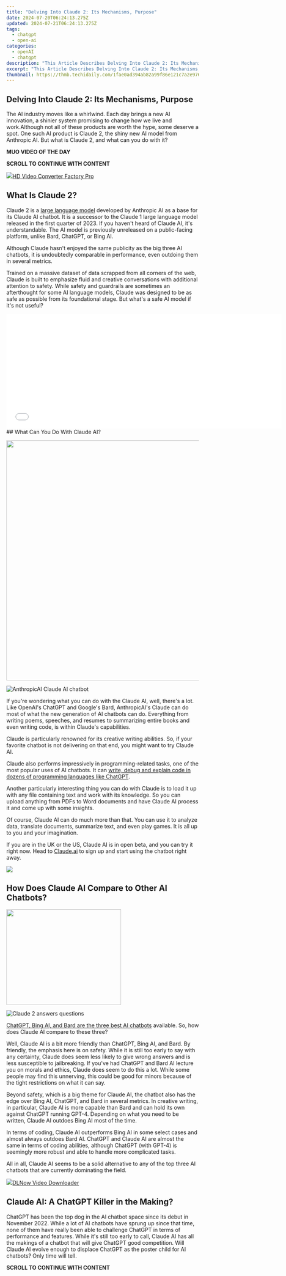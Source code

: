 ```yaml
---
title: "Delving Into Claude 2: Its Mechanisms, Purpose"
date: 2024-07-20T06:24:13.275Z
updated: 2024-07-21T06:24:13.275Z
tags:
  - chatgpt
  - open-ai
categories:
  - openAI
  - chatgpt
description: "This Article Describes Delving Into Claude 2: Its Mechanisms, Purpose"
excerpt: "This Article Describes Delving Into Claude 2: Its Mechanisms, Purpose"
thumbnail: https://thmb.techidaily.com/1fae0ad394ab82a99f86e121c7a2e9769c50867e0c2a328f8756769b7a14fb25.jpg
---
```


## Delving Into Claude 2: Its Mechanisms, Purpose

The AI industry moves like a whirlwind. Each day brings a new AI innovation, a shinier system promising to change how we live and work.Although not all of these products are worth the hype, some deserve a spot. One such AI product is Claude 2, the shiny new AI model from Anthropic AI. But what is Claude 2, and what can you do with it?

**MUO VIDEO OF THE DAY**

**SCROLL TO CONTINUE WITH CONTENT**

<!-- affiliate ads begin -->
<a href="https://secure.2checkout.com/order/checkout.php?PRODS=4537546&QTY=1&AFFILIATE=108875&CART=1"><img src="https://secure.avangate.com/images/merchant/4b0a0290ad7df100b77e86839989a75e/products/7_copy_2_2_hdpro.png" border="0">HD Video Converter Factory Pro</a>
<!-- affiliate ads end -->
## What Is Claude 2?

 Claude 2 is a [large language model](https://www.makeuseof.com/what-are-large-langauge-models-how-do-they-work/) developed by Anthropic AI as a base for its Claude AI chatbot. It is a successor to the Claude 1 large language model released in the first quarter of 2023\. If you haven't heard of Claude AI, it's understandable. The AI model is previously unreleased on a public-facing platform, unlike Bard, ChatGPT, or Bing AI.

 Although Claude hasn't enjoyed the same publicity as the big three AI chatbots, it is undoubtedly comparable in performance, even outdoing them in several metrics.

 Trained on a massive dataset of data scrapped from all corners of the web, Claude is built to emphasize fluid and creative conversations with additional attention to safety. While safety and guardrails are sometimes an afterthought for some AI language models, Claude was designed to be as safe as possible from its foundational stage. But what's a safe AI model if it's not useful?

<!-- affiliate ads begin -->
<iframe id="iframe_672" src="//a.impactradius-go.com/gen-ad-code/5597632/1959812/17834/" width="720" height="300" scrolling="no" frameborder="0" marginheight="0" marginwidth="0"></iframe>
<!-- affiliate ads end -->
## What Can You Do With Claude AI?

<!-- affiliate ads begin -->
<a href="https://versadesk.pxf.io/c/5597632/1892107/21290" target="_top" id="1892107"><img src="//a.impactradius-go.com/display-ad/21290-1892107" border="0" alt="" width="1200" height="628"/></a><img height="0" width="0" src="https://imp.pxf.io/i/5597632/1892107/21290" style="position:absolute;visibility:hidden;" border="0" />
<!-- affiliate ads end -->
![AnthropicAI Claude AI chatbot](https://static1.makeuseofimages.com/wordpress/wp-content/uploads/2023/07/anthropicai-claude-ai-chatbot.jpg)

 If you're wondering what you can do with the Claude AI, well, there's a lot. Like OpenAI's ChatGPT and Google's Bard, AnthropicAI's Claude can do most of what the new generation of AI chatbots can do. Everything from writing poems, speeches, and resumes to summarizing entire books and even writing code, is within Claude's capabilities.

 Claude is particularly renowned for its creative writing abilities. So, if your favorite chatbot is not delivering on that end, you might want to try Claude AI.

 Claude also performs impressively in programming-related tasks, one of the most popular uses of AI chatbots. It can [write, debug and explain code in dozens of programming languages like ChatGPT](https://www.makeuseof.com/chatgpt-programming-practical-uses/).

 Another particularly interesting thing you can do with Claude is to load it up with any file containing text and work with its knowledge. So you can upload anything from PDFs to Word documents and have Claude AI process it and come up with some insights.

 Of course, Claude AI can do much more than that. You can use it to analyze data, translate documents, summarize text, and even play games. It is all up to you and your imagination.

 If you are in the UK or the US, Claude AI is in open beta, and you can try it right now. Head to [Claude.ai](https://claude.ai) to sign up and start using the chatbot right away.

<!-- affiliate ads begin -->
<a href="https://secure.2checkout.com/order/checkout.php?PRODS=4620778&QTY=1&AFFILIATE=108875&CART=1"><img src="https://secure.avangate.com/images/merchant/07dd4d5a72f5740ef0f035f201951476/728__90banner.jpg" border="0"></a>
<!-- affiliate ads end -->
## How Does Claude AI Compare to Other AI Chatbots?

<!-- affiliate ads begin -->
<a href="https://caperobbin.sjv.io/c/5597632/2006118/18460" target="_top" id="2006118"><img src="//a.impactradius-go.com/display-ad/18460-2006118" border="0" alt="" width="300" height="250"/></a><img height="0" width="0" src="https://imp.pxf.io/i/5597632/2006118/18460" style="position:absolute;visibility:hidden;" border="0" />
<!-- affiliate ads end -->
![Claude 2 answers questions](https://static1.makeuseofimages.com/wordpress/wp-content/uploads/2023/07/claude-2-answers-questions.jpg)

[ChatGPT, Bing AI, and Bard are the three best AI chatbots](https://www.makeuseof.com/chatgpt-vs-bing-ai-vs-google-bard/) available. So, how does Claude AI compare to these three?

 Well, Claude AI is a bit more friendly than ChatGPT, Bing AI, and Bard. By friendly, the emphasis here is on safety. While it is still too early to say with any certainty, Claude does seem less likely to give wrong answers and is less susceptible to jailbreaking. If you've had ChatGPT and Bard AI lecture you on morals and ethics, Claude does seem to do this a lot. While some people may find this unnerving, this could be good for minors because of the tight restrictions on what it can say.

 Beyond safety, which is a big theme for Claude AI, the chatbot also has the edge over Bing AI, ChatGPT, and Bard in several metrics. In creative writing, in particular, Claude AI is more capable than Bard and can hold its own against ChatGPT running GPT-4\. Depending on what you need to be written, Claude AI outdoes Bing AI most of the time.

 In terms of coding, Claude AI outperforms Bing AI in some select cases and almost always outdoes Bard AI. ChatGPT and Claude AI are almost the same in terms of coding abilities, although ChatGPT (with GPT-4) is seemingly more robust and able to handle more complicated tasks.

 All in all, Claude AI seems to be a solid alternative to any of the top three AI chatbots that are currently dominating the field.

<!-- affiliate ads begin -->
<a href="https://secure.2checkout.com/order/checkout.php?PRODS=4712430&QTY=1&AFFILIATE=108875&CART=1"><img src="https://secure.avangate.com/images/merchant/c404a5adbf90e09631678b13b05d9d7a/products/dlnow_256.png" border="0">DLNow Video Downloader</a>
<!-- affiliate ads end -->
## Claude AI: A ChatGPT Killer in the Making?

 ChatGPT has been the top dog in the AI chatbot space since its debut in November 2022\. While a lot of AI chatbots have sprung up since that time, none of them have really been able to challenge ChatGPT in terms of performance and features. While it's still too early to call, Claude AI has all the makings of a chatbot that will give ChatGPT good competition. Will Claude AI evolve enough to displace ChatGPT as the poster child for AI chatbots? Only time will tell.

**SCROLL TO CONTINUE WITH CONTENT**


<ins class="adsbygoogle"
     style="display:block"
     data-ad-format="autorelaxed"
     data-ad-client="ca-pub-7571918770474297"
     data-ad-slot="1223367746"></ins>



<ins class="adsbygoogle"
     style="display:block"
     data-ad-client="ca-pub-7571918770474297"
     data-ad-slot="8358498916"
     data-ad-format="auto"
     data-full-width-responsive="true"></ins>


